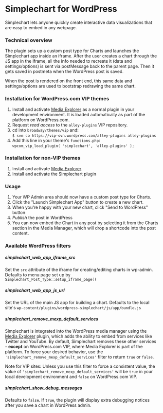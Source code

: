 # Simplechart for WordPress

Simplechart lets anyone quickly create interactive data visualizations that are easy to embed in any webpage.

### Technical overview

The plugin sets up a custom post type for Charts and launches the Simplechart app inside an iframe. After the user creates a chart through the JS app in the iframe, all the info needed to recreate it (data and settings/options) is sent via postMessage back to the parent page. Then it gets saved in postmeta when the WordPress post is saved.

When the post is rendered on the front end, this same data and settings/options are used to bootstrap redrawing the same chart.

### Installation for WordPress.com VIP themes

1. Install and activate [Media Explorer](https://github.com/Automattic/media-explorer) as a normal plugin in your development environment. It is loaded automatically as part of the platform on WordPress.com.
1. Request _read access_ to the `alley-plugins` VIP repository.
1. cd into `broadway/themes/vip` and:<br>`$ svn co https://vip-svn.wordpress.com/alley-plugins alley-plugins`
1. Add this line in your theme's `functions.php`:<br>`wpcom_vip_load_plugin( 'simplechart', 'alley-plugins' );`

### Installation for non-VIP themes

1. Install and activate [Media Explorer](https://github.com/Automattic/media-explorer)
1. Install and activate the Simplechart plugin

### Usage

1. Your WP Admin area should now have a custom post type for Charts.
1. Click the "Launch Simplechart App" button to create a new chart.
1. When you're happy with your new chart, click "Send to WordPress" button
1. *Publish* the post in WordPress
1. You can now embed the Chart in any post by selecting it from the Charts section in the Media Manager, which will drop a shortcode into the post content.

### Available WordPress filters

##### simplechart_web_app_iframe_src

Set the `src` attribute of the iframe for creating/editing charts in wp-admin. Defaults to menu page set up by `Simplechart_Post_Type::setup_iframe_page()`

##### simplechart_web_app_js_url

Set the URL of the main JS app for building a chart. Defaults to the local site's `wp-content/plugins/wordpress-simplechart/js/app/bundle.js`

##### simplechart_remove_mexp_default_services

Simplechart is integrated into the WordPress media manager using the [Media Explorer](https://github.com/Automattic/media-explorer) plugin, which adds the ability to embed from services like Twitter and YouTube. By default, Simplechart removes these other services - **except** on WordPress.com VIP, where Media Explorer is part of the platform. To force your desired behavior, use the `'simplechart_remove_mexp_default_services'` filter to return `true` or `false`.

Note for VIP sites: Unless you use this filter to force a consistent value, the value of `'simplechart_remove_mexp_default_services'` will be `true` in your local development environment and `false` on WordPress.com VIP.

##### simplechart_show_debug_messages

Defaults to `false`. If `true`, the plugin will display extra debugging notices after you save a chart in WordPress admin.